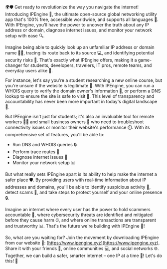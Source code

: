 🌍🛡️ Get ready to revolutionize the way you navigate the internet! Introducing IPEngine 🚀, the ultimate open-source global networking utility app that's 100% free, accessible worldwide, and supports all languages 💬. With IPEngine, you'll have the power to uncover the truth about any IP address or domain, diagnose internet issues, and monitor your network setup with ease 🔍.

Imagine being able to quickly look up an unfamiliar IP address or domain name 🕵️‍♀️, tracing its route back to its source 💻, and identifying potential security risks 🚨. That's exactly what IPEngine offers, making it a game-changer for students, developers, travelers, IT pros, remote teams, and everyday users alike 👥.

For instance, let's say you're a student researching a new online course, but you're unsure if the website is legitimate 🤔. With IPEngine, you can run a WHOIS query to verify the domain owner's information 💯, or perform a DNS lookup to ensure the site is safe to visit 🛑. This level of transparency and accountability has never been more important in today's digital landscape 🌊.

But IPEngine isn't just for students; it's also an invaluable tool for remote workers 👩‍💻 and small business owners 💼 who need to troubleshoot connectivity issues or monitor their website's performance ⏱️. With its comprehensive set of features, you'll be able to:

* Run DNS and WHOIS queries 🔒
* Perform trace routes 📍
* Diagnose internet issues 🔧
* Monitor your network setup 📊

But what really sets IPEngine apart is its ability to help make the internet a safer place 🛡️. By providing users with real-time information about IP addresses and domains, you'll be able to identify suspicious activity 👀, detect scams 🚫, and take steps to protect yourself and your online presence 🔒.

Imagine an internet where every user has the power to hold scammers accountable 💪, where cybersecurity threats are identified and mitigated before they cause harm ⏰, and where online transactions are transparent and trustworthy 📊. That's the future we're building with IPEngine 🔩!

So, what are you waiting for? Join the movement by downloading IPEngine from our website 📲: [https://www.ipengine.xyz](https://www.ipengine.xyz). Share it with your friends 👫, online communities 💻, and social networks 🌐. Together, we can build a safer, smarter internet – one IP at a time 🔧! Let's do this! 🚀